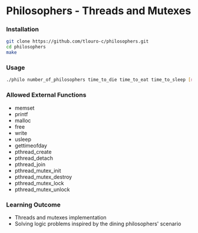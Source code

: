 # Philosophers - Threads and Mutexes

### Installation

```bash
git clone https://github.com/tlouro-c/philosophers.git
cd philosophers
make
```
### Usage

```bash
./philo number_of_philosophers time_to_die time_to_eat time_to_sleep [number_of_times_each_philosopher_must_eat]
```

### Allowed External Functions

<ul>
  <li>memset</li>
  <li>printf</li>
  <li>malloc</li>
  <li>free</li>
  <li>write</li>
  <li>usleep</li>
  <li>gettimeofday</li>
  <li>pthread_create</li>
  <li>pthread_detach</li>
  <li>pthread_join</li>
  <li>pthread_mutex_init</li>
  <li>pthread_mutex_destroy</li>
  <li>pthread_mutex_lock</li>
  <li>pthread_mutex_unlock</li>
</ul>

### Learning Outcome
<ul>
  <li>Threads and mutexes implementation</li>
  <li>Solving logic problems inspired by the dining philosophers' scenario</li>
</ul>


